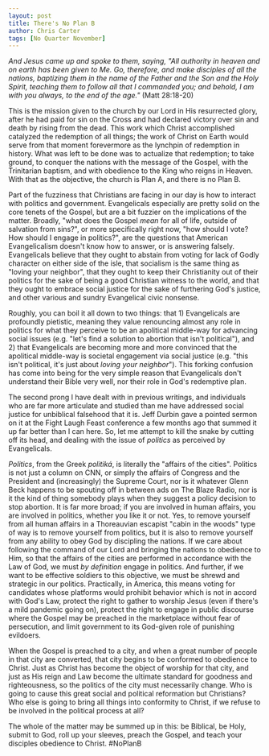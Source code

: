 ```yaml
---
layout: post
title: There's No Plan B
author: Chris Carter
tags: [No Quarter November]
---
```


_And Jesus came up and spoke to them, saying, "All authority in heaven and on earth has been given to Me. Go, therefore, and make disciples of all the nations, baptizing them in the name of the Father and the Son and the Holy Spirit, teaching them to follow all that I commanded you; and behold, I am with you always, to the end of the age."_ (Matt 28:18-20)

This is the mission given to the church by our Lord in His resurrected glory, after he had paid for sin on the Cross and had declared victory over sin and death by rising from the dead. This work which Christ accomplished catalyzed the redemption of all things; the work of Christ on Earth would serve from that moment forevermore as the lynchpin of redemption in history. What was left to be done was to actualize that redemption; to take ground, to conquer the nations with the message of the Gospel, with the Trinitarian baptism, and with obedience to the King who reigns in Heaven. With that as the objective, the church is Plan A, and there is no Plan B.

Part of the fuzziness that Christians are facing in our day is how to interact with politics and government. Evangelicals especially are pretty solid on the core tenets of the Gospel, but are a bit fuzzier on the implications of the matter. Broadly, "what does the Gospel _mean_ for all of life, outside of salvation from sins?", or more specifically right now, "how should I vote? How should I engage in politics?", are the questions that American Evangelicalism doesn't know how to answer, or is answering falsely. Evangelicals believe that they ought to abstain from voting for lack of Godly character on either side of the isle, that socialism is the same thing as "loving your neighbor", that they ought to keep their Christianity out of their politics for the sake of being a good Christian witness to the world, and that they ought to embrace social justice for the sake of furthering God's justice, and other various and sundry Evangelical civic nonsense.

Roughly, you can boil it all down to two things: that 1) Evangelicals are profoundly pietistic, meaning they value renouncing almost any role in politics for what they perceive to be an apolitical middle-way for advancing social issues (e.g. "let's find a solution to abortion that isn't political"), and 2) that Evangelicals are becoming more and more convinced that the apolitical middle-way is societal engagement via social justice (e.g. "this isn't political, it's just about _loving your neighbor_"). This forking confusion has come into being for the very simple reason that Evangelicals don't understand their Bible very well, nor their role in God's redemptive plan.

The second prong I have dealt with in previous writings, and individuals who are far more articulate and studied than me have addressed social justice for unbiblical falsehood that it is. Jeff Durbin gave a pointed sermon on it at the Fight Laugh Feast conference a few months ago that summed it up far better than I can here. So, let me attempt to kill the snake by cutting off its head, and dealing with the issue of _politics_ as perceived by Evangelicals.

_Politics_, from the Greek _politiká_, is literally the "affairs of the cities". Politics is not just a column on CNN, or simply the affairs of Congress and the President and (increasingly) the Supreme Court, nor is it whatever Glenn Beck happens to be spouting off in between ads on The Blaze Radio, nor is it the kind of thing somebody plays when they suggest a policy decision to stop abortion. It is far more broad; if you are involved in human affairs, you are involved in politics, whether you like it or not. Yes, to remove yourself from all human affairs in a Thoreauvian escapist "cabin in the woods" type of way is to remove yourself from politics, but it is also to remove yourself from any ability to obey God by discipling the nations. If we care about following the command of our Lord and bringing the nations to obedience to Him, so that the affairs of the cities are performed in accordance with the Law of God, we must _by definition_ engage in politics. And further, if we want to be effective soldiers to this objective, we must be shrewd and strategic in our politics. Practically, in America, this means voting for candidates whose platforms would prohibit behavior which is not in accord with God's Law, protect the right to gather to worship Jesus (even if there's a mild pandemic going on), protect the right to engage in public discourse where the Gospel may be preached in the marketplace without fear of persecution, and limit government to its God-given role of punishing evildoers.

When the Gospel is preached to a city, and when a great number of people in that city are converted, that city begins to be conformed to obedience to Christ. Just as Christ has become the object of worship for that city, and just as His reign and Law become the ultimate standard for goodness and righteousness, so the politics of the city must necessarily change. Who is going to cause this great social and political reformation but Christians? Who else is going to bring all things into conformity to Christ, if we refuse to be involved in the political process at all?   

The whole of the matter may be summed up in this: be Biblical, be Holy, submit to God, roll up your sleeves, preach the Gospel, and teach your disciples obedience to Christ. #NoPlanB
